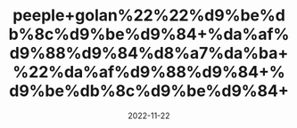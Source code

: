 ---
title: 'peeple+golan%22%22%d9%be%db%8c%d9%be%d9%84+%da%af%d9%88%d9%84%d8%a7%da%ba+%22%da%af%d9%88%d9%84+%d9%be%db%8c%d9%be%d9%84+'
date: '2022-11-22' 
metatag: '' 
inventory: '0' 
draft: false 
# meta description 
shortDescripton: ''
description: 'Herbs+%d8%ac%da%91%db%8c+%d8%a8%d9%88%d9%b9%db%8c'
longdescription: ''
tags: ''
brand: ''
subCategory: ''
unit: '10 gm-Pk'
sellCount: '0'
featured: True
# product Price
price: '20.0'
# Product Short Description
shortDescription: ''
productID: '94BA44BE-3D49-ED11-996A-005056B3A416'
type: 'products'
category: 'Herbs+%d8%ac%da%91%db%8c+%d8%a8%d9%88%d9%b9%db%8c' 
thumnailproduct: 'https://eraconnect.blob.core.windows.net/product-images/aminsaddiquidawakhana/8b0855a4-5fa9-4b38-8d5f-9008c5540eb0.webp' 
images:
  - image: 'https://eraconnect.blob.core.windows.net/product-images/aminsaddiquidawakhana/8b0855a4-5fa9-4b38-8d5f-9008c5540eb0.webp'  
Variants:
---